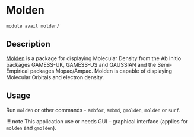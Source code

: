 # Molden

    module avail molden/

## Description

[Molden](https://www.theochem.ru.nl/molden/) is a package for displaying Molecular Density from the Ab Initio packages GAMESS-UK, GAMESS-US and GAUSSIAN and the Semi-Empirical packages Mopac/Ampac. Molden is capable of displaying Molecular Orbitals and electron density.

## Usage

Run `molden` or other commands - `ambfor`, `ambmd`, `gmolden`, `molden` or `surf`.

!!! note
    This application use or needs GUI – graphical interface (applies for `molden` and `gmolden`). 

